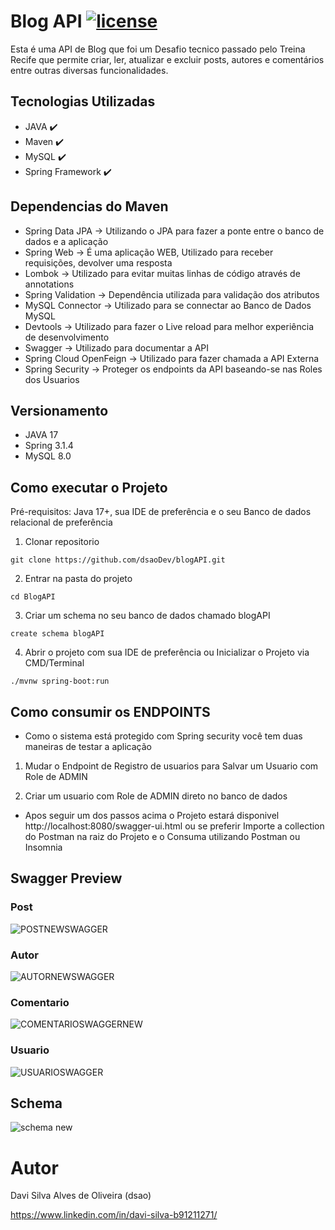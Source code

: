 # Blog API [![license](https://img.shields.io/github/license/DAVFoundation/captain-n3m0.svg?style=flat-square)](https://github.com/dsaoDev/blogAPI/blob/main/LICENSE)

Esta é uma API de Blog que foi um Desafio tecnico passado pelo Treina Recife que permite criar, ler, atualizar e excluir posts, autores e comentários entre outras diversas funcionalidades.
## Tecnologias Utilizadas

- JAVA ✔️
- Maven ✔️
- MySQL ✔️
- Spring Framework ✔️

## Dependencias do Maven

- Spring Data JPA -> Utilizando o JPA para fazer a ponte entre o banco de dados e a aplicação
- Spring Web -> É uma aplicação WEB, Utilizado para receber requisições, devolver uma resposta
- Lombok -> Utilizado para evitar muitas linhas de código através de annotations
- Spring Validation -> Dependência utilizada para validação dos atributos 
- MySQL Connector -> Utilizado para se connectar ao Banco de Dados MySQL
- Devtools -> Utilizado para fazer o Live reload para melhor experiência de desenvolvimento
- Swagger -> Utilizado para documentar a API
- Spring Cloud OpenFeign -> Utilizado para fazer chamada a API Externa
- Spring Security -> Proteger os endpoints da API  baseando-se nas Roles dos Usuarios

## Versionamento
- JAVA 17
- Spring 3.1.4
- MySQL 8.0

## Como executar o Projeto
Pré-requisitos: Java 17+, sua IDE de preferência e o seu Banco de dados relacional de preferência

1. Clonar repositorio

```
git clone https://github.com/dsaoDev/blogAPI.git
```

2. Entrar na pasta do projeto

```
cd BlogAPI
```
3. Criar um schema no seu banco de dados chamado blogAPI
```
create schema blogAPI
```
4. Abrir o projeto com sua IDE de preferência ou Inicializar o Projeto via CMD/Terminal

```
./mvnw spring-boot:run
```
## Como consumir os ENDPOINTS
- Como o sistema está protegido com Spring security você tem duas maneiras de testar a aplicação
1. Mudar o Endpoint de Registro de usuarios para Salvar um Usuario com Role de ADMIN
  
2. Criar um usuario com Role de ADMIN direto no banco de dados

- Apos seguir um dos passos acima  o Projeto estará disponivel http://localhost:8080/swagger-ui.html ou se preferir Importe a collection do Postman na raiz do Projeto e o Consuma utilizando Postman ou Insomnia



## Swagger Preview

### Post
![POSTNEWSWAGGER](https://github.com/dsaoDev/blogAPI/assets/129787872/54287757-526c-433e-aa7d-d6bdb8226bd9)

### Autor
![AUTORNEWSWAGGER](https://github.com/dsaoDev/blogAPI/assets/129787872/c82ef895-51c0-4d27-acf6-dcadb72716ea)

### Comentario
![COMENTARIOSWAGGERNEW](https://github.com/dsaoDev/blogAPI/assets/129787872/b5d26404-8b28-49b7-8992-c707a9e8ba3e)

### Usuario
![USUARIOSWAGGER](https://github.com/dsaoDev/blogAPI/assets/129787872/a3af2105-5a83-4cda-ab5d-fe7511700195)


## Schema 
![schema new](https://github.com/dsaoDev/blogAPI/assets/129787872/2d77f6c3-02f8-4174-b0b0-dcd742ba72e1)


# Autor
Davi Silva Alves de Oliveira (dsao)

https://www.linkedin.com/in/davi-silva-b91211271/
